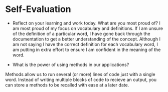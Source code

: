 # Self-Evaluation

- Reflect on your learning and work today. What are you most proud of?
I am most proud of my focus on vocabulary and definitions.  If I am unsure of the definition of a particular word, I have gone back through the documentation to get a better understanding of the concept.  Although I am not saying I have the correct definition for each vocabulary word, I am putting in extra effort to ensure I am confident in the meaning of the word.

- What is the power of using methods in our applications?

Methods allow us to run several (or more) lines of code just with a single word.  Instead of writing multiple blocks of code to recieve an output, you can store a methods to be recalled with ease at a later date.
